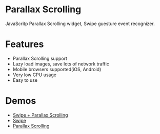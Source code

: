 Parallax Scrolling
==============

JavaScritp Parallax Scrolling widget, Swipe guesture event recognizer.

# Features

* Parallax Scrolling support
* Lazy load images, save lots of network traffic
* Mobile browsers supported(iOS, Android)
* Very low CPU usage
* Easy to use

# Demos

* [Swipe + Parallax Scrolling](http://www.ideawu.net/person/ParallaxScroll/index.html)
* [Swipe](http://www.ideawu.net/person/ParallaxScroll/swipe.html)
* [Parallax Scrolling](http://www.ideawu.net/person/ParallaxScroll/mountain.html)
